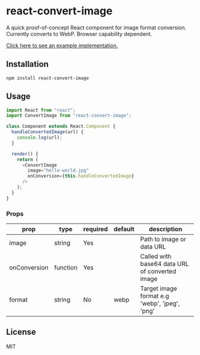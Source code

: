 # react-convert-image

A quick proof-of-concept React component for image format conversion. Currently converts to WebP. Browser capability dependent.

<a href="http://www.mozmorris.com/react-convert-image/">Click here to see an example implementation.</a>

## Installation

```
npm install react-convert-image
```

## Usage

```javascript
import React from "react";
import ConvertImage from "react-convert-image";

class Component extends React.Component {
  handleConvertedImage(url) {
    console.log(url);
  }

  render() {
    return (
      <ConvertImage
        image="hello-world.jpg"
        onConversion={this.handleConvertedImage}
      />
    );
  }
}
```

### Props

| prop              | type     | required | default  | description                                                                |
| ----------------- | -------- | -------- | -------- | -------------------------------------------------------------------------- |
| image             | string   | Yes      |          | Path to image or data URL                                                  |
| onConversion      | function | Yes      |          | Called with base64 data URL of converted image                             |
| format            | string   | No       | webp     | Target image format e.g 'webp', 'jpeg', 'png'                              |

## License

MIT
